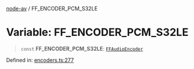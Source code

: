 [node-av](../globals.md) / FF\_ENCODER\_PCM\_S32LE

# Variable: FF\_ENCODER\_PCM\_S32LE

> `const` **FF\_ENCODER\_PCM\_S32LE**: [`FFAudioEncoder`](../type-aliases/FFAudioEncoder.md)

Defined in: [encoders.ts:277](https://github.com/seydx/av/blob/f8631fc881b394300b1479f511d55cf1c370a87f/src/constants/encoders.ts#L277)
